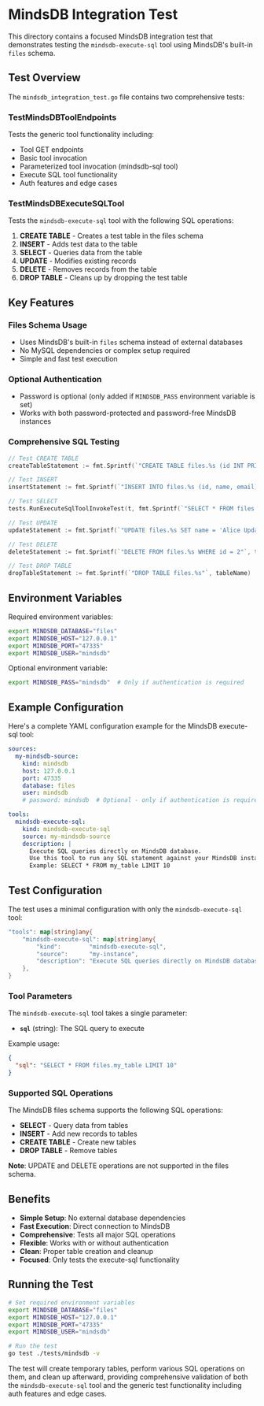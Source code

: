 # MindsDB Integration Test

This directory contains a focused MindsDB integration test that demonstrates testing the `mindsdb-execute-sql` tool using MindsDB's built-in `files` schema.

## Test Overview

The `mindsdb_integration_test.go` file contains two comprehensive tests:

### TestMindsDBToolEndpoints
Tests the generic tool functionality including:
- Tool GET endpoints
- Basic tool invocation
- Parameterized tool invocation (mindsdb-sql tool)
- Execute SQL tool functionality
- Auth features and edge cases

### TestMindsDBExecuteSQLTool  
Tests the `mindsdb-execute-sql` tool with the following SQL operations:

1. **CREATE TABLE** - Creates a test table in the files schema
2. **INSERT** - Adds test data to the table
3. **SELECT** - Queries data from the table
4. **UPDATE** - Modifies existing records
5. **DELETE** - Removes records from the table
6. **DROP TABLE** - Cleans up by dropping the test table

## Key Features

### Files Schema Usage
- Uses MindsDB's built-in `files` schema instead of external databases
- No MySQL dependencies or complex setup required
- Simple and fast test execution

### Optional Authentication
- Password is optional (only added if `MINDSDB_PASS` environment variable is set)
- Works with both password-protected and password-free MindsDB instances

### Comprehensive SQL Testing
```go
// Test CREATE TABLE
createTableStatement := fmt.Sprintf(`"CREATE TABLE files.%s (id INT PRIMARY KEY, name VARCHAR(255), email VARCHAR(255))"`, tableName)

// Test INSERT
insertStatement := fmt.Sprintf(`"INSERT INTO files.%s (id, name, email) VALUES (1, 'Alice', 'alice@example.com'), (2, 'Bob', 'bob@example.com')"`, tableName)

// Test SELECT
tests.RunExecuteSqlToolInvokeTest(t, fmt.Sprintf(`"SELECT * FROM files.%s;"`, tableName), selectTableWant)

// Test UPDATE
updateStatement := fmt.Sprintf(`"UPDATE files.%s SET name = 'Alice Updated' WHERE id = 1"`, tableName)

// Test DELETE
deleteStatement := fmt.Sprintf(`"DELETE FROM files.%s WHERE id = 2"`, tableName)

// Test DROP TABLE
dropTableStatement := fmt.Sprintf(`"DROP TABLE files.%s"`, tableName)
```

## Environment Variables

Required environment variables:
```bash
export MINDSDB_DATABASE="files"
export MINDSDB_HOST="127.0.0.1"
export MINDSDB_PORT="47335"
export MINDSDB_USER="mindsdb"
```

Optional environment variable:
```bash
export MINDSDB_PASS="mindsdb"  # Only if authentication is required
```

## Example Configuration

Here's a complete YAML configuration example for the MindsDB execute-sql tool:

```yaml
sources:
  my-mindsdb-source:
    kind: mindsdb
    host: 127.0.0.1
    port: 47335
    database: files
    user: mindsdb
    # password: mindsdb  # Optional - only if authentication is required

tools:
  mindsdb-execute-sql:
    kind: mindsdb-execute-sql
    source: my-mindsdb-source
    description: |
      Execute SQL queries directly on MindsDB database.
      Use this tool to run any SQL statement against your MindsDB instance.
      Example: SELECT * FROM my_table LIMIT 10
```

## Test Configuration

The test uses a minimal configuration with only the `mindsdb-execute-sql` tool:

```go
"tools": map[string]any{
    "mindsdb-execute-sql": map[string]any{
        "kind":        "mindsdb-execute-sql",
        "source":      "my-instance",
        "description": "Execute SQL queries directly on MindsDB database. Use this tool to run any SQL statement against your MindsDB instance. Example: SELECT * FROM my_table LIMIT 10",
    },
}
```

### Tool Parameters

The `mindsdb-execute-sql` tool takes a single parameter:

- **`sql`** (string): The SQL query to execute

Example usage:
```json
{
  "sql": "SELECT * FROM files.my_table LIMIT 10"
}
```

### Supported SQL Operations

The MindsDB files schema supports the following SQL operations:

- **SELECT** - Query data from tables
- **INSERT** - Add new records to tables  
- **CREATE TABLE** - Create new tables
- **DROP TABLE** - Remove tables

**Note**: UPDATE and DELETE operations are not supported in the files schema.

## Benefits

- **Simple Setup**: No external database dependencies
- **Fast Execution**: Direct connection to MindsDB
- **Comprehensive**: Tests all major SQL operations
- **Flexible**: Works with or without authentication
- **Clean**: Proper table creation and cleanup
- **Focused**: Only tests the execute-sql functionality

## Running the Test

```bash
# Set required environment variables
export MINDSDB_DATABASE="files"
export MINDSDB_HOST="127.0.0.1"
export MINDSDB_PORT="47335"
export MINDSDB_USER="mindsdb"

# Run the test
go test ./tests/mindsdb -v
```

The test will create temporary tables, perform various SQL operations on them, and clean up afterward, providing comprehensive validation of both the `mindsdb-execute-sql` tool and the generic test functionality including auth features and edge cases. 